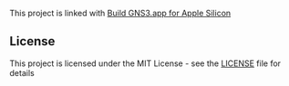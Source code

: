 This project is linked with [Build GNS3.app for Apple Silicon](https://marcstech.blog/archives/gns3-gui-apple-silicon)

## License

This project is licensed under the MIT License - see the [LICENSE](LICENSE) file for details
